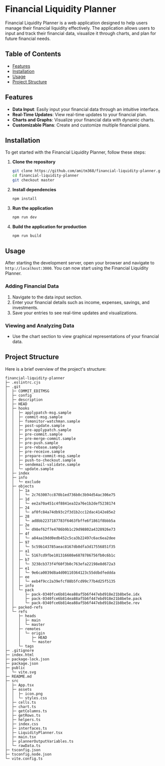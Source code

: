# Financial Liquidity Planner

Financial Liquidity Planner is a web application designed to help users manage their financial liquidity effectively. The application allows users to input and track their financial data, visualize it through charts, and plan for future financial needs.

## Table of Contents

- [Features](#features)
- [Installation](#installation)
- [Usage](#usage)
- [Project Structure](#project-structure)

## Features

- **Data Input**: Easily input your financial data through an intuitive interface.
- **Real-Time Updates**: View real-time updates to your financial plan.
- **Charts and Graphs**: Visualize your financial data with dynamic charts.
- **Customizable Plans**: Create and customize multiple financial plans.

## Installation

To get started with the Financial Liquidity Planner, follow these steps:

1. **Clone the repository**
    ```bash
    git clone https://github.com/amitm368/financial-liquidity-planner.git
    cd financial-liquidity-planner
    git checkout master
    ```

2. **Install dependencies**
    ```bash
    npm install
    ```

3. **Run the application**
    ```bash
    npm run dev
    ```

4. **Build the application for production**
    ```bash
    npm run build
    ```

## Usage

After starting the development server, open your browser and navigate to `http://localhost:3000`. You can now start using the Financial Liquidity Planner.

### Adding Financial Data

1. Navigate to the data input section.
2. Enter your financial details such as income, expenses, savings, and investments.
3. Save your entries to see real-time updates and visualizations.

### Viewing and Analyzing Data

- Use the chart section to view graphical representations of your financial data.

## Project Structure

Here is a brief overview of the project's structure:

```
financial-liquidity-planner
├─ .eslintrc.cjs
├─ .git
│  ├─ COMMIT_EDITMSG
│  ├─ config
│  ├─ description
│  ├─ HEAD
│  ├─ hooks
│  │  ├─ applypatch-msg.sample
│  │  ├─ commit-msg.sample
│  │  ├─ fsmonitor-watchman.sample
│  │  ├─ post-update.sample
│  │  ├─ pre-applypatch.sample
│  │  ├─ pre-commit.sample
│  │  ├─ pre-merge-commit.sample
│  │  ├─ pre-push.sample
│  │  ├─ pre-rebase.sample
│  │  ├─ pre-receive.sample
│  │  ├─ prepare-commit-msg.sample
│  │  ├─ push-to-checkout.sample
│  │  ├─ sendemail-validate.sample
│  │  └─ update.sample
│  ├─ index
│  ├─ info
│  │  └─ exclude
│  ├─ objects
│  │  ├─ 1a
│  │  │  └─ 2c763007cc870b1ed736b0c3b94d54ac306e75
│  │  ├─ 1d
│  │  │  └─ ee2a70a451c4f8841ea32a76e1b2def5238174
│  │  ├─ 24
│  │  │  └─ af0fc84a74db93c2f3d1b2cc12dac4142e85e2
│  │  ├─ 28
│  │  │  └─ ad8bb2237187783f6463fbffe6f1861f8bbb5a
│  │  ├─ 2e
│  │  │  └─ d98ef62f7e4786b9b1c29d98802a4328926e73
│  │  ├─ 4f
│  │  │  └─ a84aa19dd0edb452c5ca3b22497c6ac6ea2dee
│  │  ├─ 97
│  │  │  └─ 5c59b143785aeac8167db0dfa3d17556851f35
│  │  ├─ a1
│  │  │  └─ 5167cd9fbe101316608e6878786756fb0c6b1c
│  │  ├─ b7
│  │  │  └─ 3238cb373f4f60f3b0c763efa22198e8d672a3
│  │  ├─ e1
│  │  │  └─ 9e6ca0039d8a4d00110364123c55ddbdfeddda
│  │  ├─ ee
│  │  │  └─ eeb4f9cc2a39efcf88b5fcd99c77b4d25f5135
│  │  ├─ info
│  │  └─ pack
│  │     ├─ pack-0340fce6b814ea88af5b6f447ebd918e21b8be5e.idx
│  │     ├─ pack-0340fce6b814ea88af5b6f447ebd918e21b8be5e.pack
│  │     └─ pack-0340fce6b814ea88af5b6f447ebd918e21b8be5e.rev
│  ├─ packed-refs
│  └─ refs
│     ├─ heads
│     │  ├─ main
│     │  └─ master
│     ├─ remotes
│     │  └─ origin
│     │     ├─ HEAD
│     │     └─ master
│     └─ tags
├─ .gitignore
├─ index.html
├─ package-lock.json
├─ package.json
├─ public
│  └─ vite.svg
├─ README.md
├─ src
│  ├─ App.tsx
│  ├─ assets
│  │  ├─ icon.png
│  │  └─ styles.css
│  ├─ cells.ts
│  ├─ chart.ts
│  ├─ getColumns.ts
│  ├─ getRows.ts
│  ├─ helpers.ts
│  ├─ index.css
│  ├─ interfaces.ts
│  ├─ LiquidityPlanner.tsx
│  ├─ main.tsx
│  ├─ plannerOutputVariables.ts
│  └─ rawData.ts
├─ tsconfig.json
├─ tsconfig.node.json
└─ vite.config.ts

```
